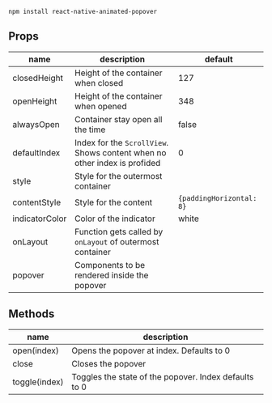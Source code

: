 ```
npm install react-native-animated-popover
```

## Props

| name           | description                                                               | default                  |
| -------------- | ------------------------------------------------------------------------- | ------------------------ |
| closedHeight   | Height of the container when closed                                       | 127                      |
| openHeight     | Height of the container when opened                                       | 348                      |
| alwaysOpen     | Container stay open all the time                                          | false                    |
| defaultIndex   | Index for the `ScrollView`. Shows content when no other index is profided | 0                        |
| style          | Style for the outermost container                                         |                          |
| contentStyle   | Style for the content                                                     | `{paddingHorizontal: 8}` |
| indicatorColor | Color of the indicator                                                    | white                    |
| onLayout       | Function gets called by `onLayout` of outermost container                 |                          |
| popover        | Components to be rendered inside the popover                              |                          |

## Methods

| name          | description                                            |
| ------------- | ------------------------------------------------------ |
| open(index)   | Opens the popover at index. Defaults to 0              |
| close         | Closes the popover                                     |
| toggle(index) | Toggles the state of the popover. Index defaults to 0  |
